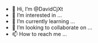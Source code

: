 - 👋 Hi, I’m @DavidCjXt
- 👀 I’m interested in ...
- 🌱 I’m currently learning ...
- 💞️ I’m looking to collaborate on ...
- 📫 How to reach me ...

<!---
DavidCjXt/DavidCjXt is a ✨ special ✨ repository because its `README.md` (this file) appears on your GitHub profile.
You can click the Preview link to take a look at your changes.
--->
